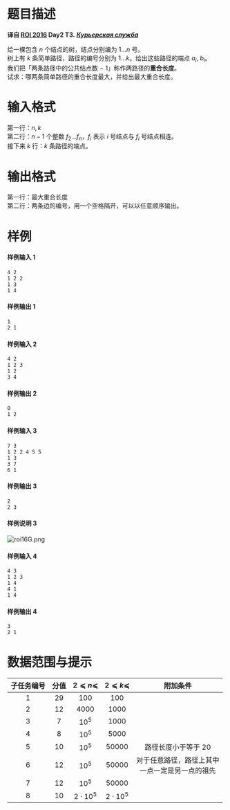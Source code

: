 
# 题目描述

**译自 [ROI 2016](http://neerc.ifmo.ru/school/archive/2015-2016.html) Day2 T3.** ***[Курьерская служба](http://neerc.ifmo.ru/school/archive/2015-2016/ru-olymp-roi-2016-day2.pdf)***

给一棵包含 $n$ 个结点的树，结点分别编为 $1\ldots n$ 号。  
树上有 $k$ 条简单路径，路径的编号分别为 $1\ldots k$。给出这些路径的端点 $a_i,$ $b_i$。  
我们把「两条路径中的公共结点数 $-$ $1$」称作两路径的**重合长度**。  
试求：哪两条简单路径的重合长度最大，并给出最大重合长度。

# 输入格式

第一行：$n,k$  
第二行：$n-1$ 个整数 $f_2\ldots f_n$，$f_i$ 表示 $i$ 号结点与 $f_i$ 号结点相连。  
接下来 $k$ 行：$k$ 条路径的端点。


# 输出格式

第一行：最大重合长度  
第二行：两条边的编号，用一个空格隔开，可以以任意顺序输出。

# 样例

#### 样例输入 1
```plain
4 2
1 2 2
1 3
1 4
```

#### 样例输出 1
```plain
1
2 1
```

#### 样例输入 2
```plain
4 2
1 2 3
1 2
3 4
```

#### 样例输出 2
```plain
0
1 2
```

#### 样例输入 3
```plain
7 3
1 2 2 4 5 5
1 3
3 7
6 1
```

#### 样例输出 3
```plain
2
2 3
```

#### 样例说明 3
![roi16G.png](source/loj/3066/img/aHR0cHM6Ly9sb2otaW1nLnVweXVuLm1lbmNpLm1lbXNldDAuY24vMjAxOS8wNi8xMi81ZDAwZjkzNGVhN2Q2LnBuZw==.png)

#### 样例输入 4
```plain
4 3
1 2 3
1 4
4 1
1 4
```

#### 样例输出 4
```plain
3
2 1
```

# 数据范围与提示

| 子任务编号 | 分值 |   $2 ⩽ n ⩽$   | $2 ⩽ k ⩽$     | 附加条件                   |
|:----------:|:----:|:-------------:|:-------------:|:--------------------------:|
|      1     | 29   |     $100$     | $100$         |                            |
|      2     | 12   |     $4000$    | $1000$        |                            |
|      3     | 7    |     $10^5$    | $1000$        |                            |
|      4     | 8    |     $10^5$    | $5000$        |                            |
|      5     | 10   |     $10^5$    | $50000$       | 路径长度小于等于 $20$                |
|      6     | 12   |     $10^5$    | $50000$       | 对于任意路径，路径上其中 <br> 一点一定是另一点的祖先 |
|      7     |&nbsp;12&nbsp;|     $10^5$    | $50000$       |                            |
|      8     | 10   | $2\cdot 10^5$ | $2\cdot 10^5$ |                            |

